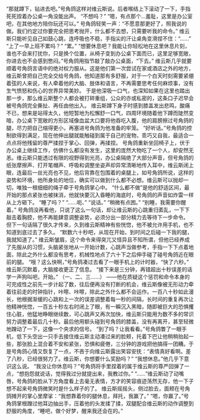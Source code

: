 “那就蹲下，钻进去吧。”号角鸽这样对维云斯说。后者喉结上下滚动了一下，手指死死捏着办公桌一角没能出声。
“不想吗？”
“嗯，有点那个…羞耻，这里是办公室吧，在其他地方陪你玩还可以。”
号角鸽轻笑一声：“不愿意那更好了，照我说的做。我们约定过你要完全把思考抛开，什么都不去想，只需要听我的命令。”
维云斯只能听见自己如鼓心跳，连呼吸也不稳，手指尖的汗让桌角变滑捏不住：“……”
“上了一早上班不累吗？”
“累。”
“想要休息吧？我能让你轻松地在这里休息片刻，谁也不会来打扰你，只是换个位置，从椅子变到办公桌下面而已，这里足够宽敞，你进去也不会感到憋闷。”号角鸽用指节敲了敲办公桌面，“下去。”
维云斯几乎就要顺着号角鸽言语中的绝对权力服从。这是他们第一次尝试在家或酒店之外的地方，维云斯曾把自己完全交给号角鸽，他知道那有多舒服，对于一个白天时刻需要紧绷着弦的人来说，有人牵着他的大脑、肢体和语言，不再需要思考任何麻烦事，没有生气愤怒和伤心的世界异常美妙。
于是他深吸一口气，也深知如果在这里也踏出那一步，那么维云斯整个人都会被打碎重组，公众的亦或私密的，这条口子迟早会被号角鸽完全撕扯、再任由他出入。
维云斯蹲下身子时感到膝盖发出悲鸣，酸痛不已，想来是站得太久，他短暂地为松懈舒一口气，四周环境随着他下蹲而陡然变暗，办公桌下宽敞的方形区域像血盆大口要将他吞吃入腹，他的肩膀擦过号角鸽的腿，尽力把自己缩得更小，再塞进号角鸽为他准备的牢笼。
“好听话。”号角鸽的控制欲得到满足，现在他伸出腿就能触碰到属于自己的宠物，乖巧又自我，最适合一点点将他残留的尊严揉捏于掌心、回弹，再揉捏。
号角鸽重新坐回椅子上，伏于办公桌上继续工作，仿佛什么都没有发生，这里的庞然大物吃了一个人，却安然无恙。维云斯只能透过有限的视野得到光亮，办公桌隔绝了大部分声音，但号角鸽的纸张摩擦声、打开笔帽声、呼吸和调整坐姿声却异常清晰地传入耳中，维云斯闭上眼，连最后一丝光亮也不见，他后背靠在包围着的桌腿上，如号角鸽所说，这样的姿势和环境，他所身处的地位，确实可以做到什么都不必想。维云斯可以抛却一切，唯独一根细细的绳子牵于号角鸽掌心中。
“什么都不做”是他的舒适区间，最开始的那点紧张也被抹消，他就快要沉入昏睡的海底时，号角鸽的声音如炸雷一样从上方砸下。
“睡了吗？”
“……呃、”
“说话。”
“稍微有点困。”
“别睡，我需要你醒着。”
号角鸽没再看他，只说了这么一句话，却让维云斯的心跳重归紊乱，一下下敲击着胸腔，他不再能肆意调整姿势，必须分出一部分精力去等待下一步命令。
但下一句话隔了很久才传来，久到维云斯精神有些恍惚，他不被允许用手机，也不知道到底过去了多久。
“默数六十秒吧，从现在开始，到时间之后碰一下我的腿，我就知道了。”
维云斯皱眉，这个命令来得突兀又怪异且不知所谓，但他已经养成了先服从的习惯，头脑紧张地从一开始计数，心跳声当做参考，手指一下下点着地面，除此之外什么都没有思考，机械性地点了六十下之后伸手碰了碰号角鸽近在眼前的腿。
“哦？这么快啊，”号角鸽凑过去看了一眼手机上的计时器，“快了六秒。”
维云斯沉默着，大脑接收更正了信息。
“接下来是三分钟，再错超出十秒误差的话学一声狗叫吧，开始。”
（一、二、三……）
——他在质疑这个惩罚和命令本身的可完成性之前先一步计起了数，往后便再没有打断的机会，维云斯像被无形动力牵着往前走的时钟指针，咔嚓、咔嚓，除此之外什么都不会运作。一百八十秒如此漫长，他根据渐缓的心跳和上一次的误差调整着每一秒的间隔，长时间的重复再次让他精神恍惚，一百五十秒左右时闭上了眼，有一瞬沉入黑暗，随即被巨大的恐惧攫住心脏，他猛地睁眼继续数，可心跳声又再次加快，维云斯只能用为数不多的常识努力调整着最后几十秒。最后他用额头碰到号角鸽的膝盖，没有再离开，甚至轻微地蹭动了一下，这像一个央求的信号。
“到了吗？让我看看。”号角鸽瞥了一眼手机，低下头空出一只手去接住维云斯主动凑过来的脸颊，托着下巴让他稍稍抬起一些，那张脸上混合着不安和紧张，恐惧和疲倦，三分钟的游戏把他搞得一团糟。于是号角鸽心情又恢复了一点，不吝于向维云斯露出笑容安抚：“表情真好看啊。差了八秒，已经很努力了。维云斯，你想要什么奖励吗？”
“我想休息。”他几乎下意识这么说。
“我没让你休息吗？”号角鸽将手里捏着的属于维云斯的尊严回弹了一点，“想抱怨就说话，觉得我过分就提出来，我教过你。”
“……”维云斯动了动嘴唇，号角鸽的脸从下方角度看上去毫无表情，方才的笑容痕迹荡然无存，他一下子想不起来号角鸽微笑时是什么样子的了。
维云斯摇摇头，侧过脸去，面颊在号角鸽摊开的掌心里摩挲：“我想靠着你的腿休息，拜托，我赢了。”
“嗯，你赢了。”号角鸽掌根蹭过他耳边抽出手，压着他的头发揉了揉，双腿配合维云斯的动作调整到舒服的角度，“睡吧，做个好梦，醒来我还会在的。”